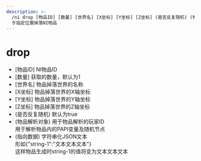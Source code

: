 ```yaml
---
description: >-
  /ni drop [物品ID] [数量] [世界名] [X坐标] [Y坐标] [Z坐标] (是否反复随机) (物品解析对象) (指向数据) >    
  于指定位置掉落NI物品
---
```


# drop

* \[物品ID] NI物品ID
* \[数量] 获取的数量，默认为1
* \[世界名] 物品掉落世界的名称
* \[X坐标] 物品掉落世界的X轴坐标
* \[Y坐标] 物品掉落世界的Y轴坐标
* \[Z坐标] 物品掉落世界的Z轴坐标
* (是否反复随机) 默认为true
* (物品解析对象) 用于物品解析的玩家ID\
  &#x20;                        用于解析物品内的PAPI变量及随机节点
* (指向数据) 字符串化JSON文本\
  &#x20;                 形如{"string-1":"文本文本文本"}\
  &#x20;                 这样物品生成时string-1的值将变为文本文本文本
